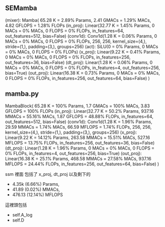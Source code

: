 ## SEMamba

(mixer): Mamba(
  65.28 K = 2.89% Params, 2.41 GMACs = 1.29% MACs, 4.82 GFLOPS = 1.28% FLOPs
  (in_proj): Linear(32.77 K = 1.45% Params, 0 MACs = 0% MACs, 0 FLOPS = 0% FLOPs, in_features=64, out_features=512, bias=False)
  (conv1d): Conv1d(1.28 K = 0.06% Params, 0 MACs = 0% MACs, 0 FLOPS = 0% FLOPs, 256, 256, kernel_size=(4,), stride=(1,), padding=(3,), groups=256)
  (act): SiLU(0 = 0% Params, 0 MACs = 0% MACs, 0 FLOPS = 0% FLOPs)
  (x_proj): Linear(9.22 K = 0.41% Params, 0 MACs = 0% MACs, 0 FLOPS = 0% FLOPs, in_features=256, out_features=36, bias=False)
  (dt_proj): Linear(1.28 K = 0.06% Params, 0 MACs = 0% MACs, 0 FLOPS = 0% FLOPs, in_features=4, out_features=256, bias=True)
  (out_proj): Linear(16.38 K = 0.73% Params, 0 MACs = 0% MACs, 0 FLOPS = 0% FLOPs, in_features=256, out_features=64, bias=False)
)

## mamba.py

MambaBlock(
  65.28 K = 100% Params, 1.7 GMACs = 100% MACs, 3.83 GFLOPS = 100% FLOPs
  (in_proj): Linear(32.77 K = 50.2% Params, 937.16 MMACs = 55.16% MACs, 1.87 GFLOPS = 48.88% FLOPs, in_features=64, out_features=512, bias=False)
  (conv1d): Conv1d(1.28 K = 1.96% Params, 29.59 MMACs = 1.74% MACs, 66.59 MFLOPS = 1.74% FLOPs, 256, 256, kernel_size=(4,), stride=(1,), padding=(3,), groups=256)
  (x_proj): Linear(9.22 K = 14.12% Params, 263.58 MMACs = 15.51% MACs, 527.16 MFLOPS = 13.75% FLOPs, in_features=256, out_features=36, bias=False)
  (dt_proj): Linear(1.28 K = 1.96% Params, 0 MACs = 0% MACs, 0 FLOPS = 0% FLOPs, in_features=4, out_features=256, bias=True)
  (out_proj): Linear(16.38 K = 25.1% Params, 468.58 MMACs = 27.58% MACs, 937.16 MFLOPS = 24.44% FLOPs, in_features=256, out_features=64, bias=False)
)

ssm 裡面 包括了 x_proj, dt_proj 以及剩下的 

- 4.35k (6.66%) Params, 
- 41.89 (0.02%) MMACs, 
- 476.13 (12.14%) MFLOPS

這裡頭包括 
- self.A_log
- self.D
